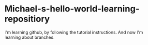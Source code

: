 # Michael-s-hello-world-learning-repositiory
I'm learning github, by following the tutorial instructions.
And now I'm learning about branches.
